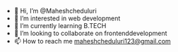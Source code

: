 - 👋 Hi, I’m @Maheshcheduluri
- 👀 I’m interested in web development
- 🌱 I’m currently learning B.TECH
- 💞️ I’m looking to collaborate on frontenddevelopment
- 📫 How to reach me maheshcheduluri123@gmail.com

<!---
Maheshcheduluri/Maheshcheduluri is a ✨ special ✨ repository because its `README.md` (this file) appears on your GitHub profile.
You can click the Preview link to take a look at your changes.
--->
